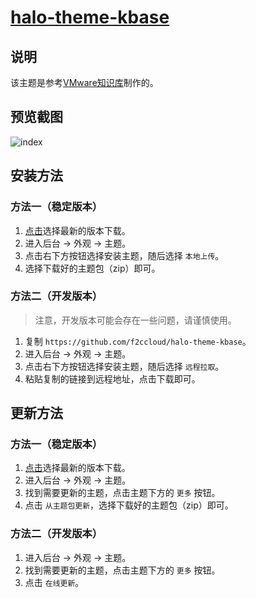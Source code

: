<h1><a href="https://github.com/halo-dev" target="_blank">halo-theme-kbase</a></h1>

## 说明

该主题是参考[VMware知识库](https://kb.vmware.com)制作的。

## 预览截图

![index](https://kb.fit2cloud.com/upload/2022/03/screenshot-05f2fed866f24cad80841bc4872e4820.jpg)

## 安装方法

### 方法一（稳定版本）

1. [点击](https://github.com/f2ccloud/halo-theme-kbase)选择最新的版本下载。
2. 进入后台 -> 外观 -> 主题。
3. 点击右下方按钮选择安装主题，随后选择 `本地上传`。
4. 选择下载好的主题包（zip）即可。

### 方法二（开发版本）

> 注意，开发版本可能会存在一些问题，请谨慎使用。

1. 复制 `https://github.com/f2ccloud/halo-theme-kbase`。
2. 进入后台 -> 外观 -> 主题。
3. 点击右下方按钮选择安装主题，随后选择 `远程拉取`。
4. 粘贴复制的链接到远程地址，点击下载即可。

## 更新方法

### 方法一（稳定版本）

1. [点击](https://github.com/f2ccloud/halo-theme-kbase)选择最新的版本下载。
2. 进入后台 -> 外观 -> 主题。
3. 找到需要更新的主题，点击主题下方的 `更多` 按钮。
4. 点击 `从主题包更新`，选择下载好的主题包（zip）即可。

### 方法二（开发版本）

1. 进入后台 -> 外观 -> 主题。
2. 找到需要更新的主题，点击主题下方的 `更多` 按钮。
3. 点击 `在线更新`。

